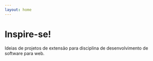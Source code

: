 ```yaml
---
layout: home
---
```

# Inspire-se!

Ideias de projetos de extensão para disciplina de desenvolvimento de software para web.

